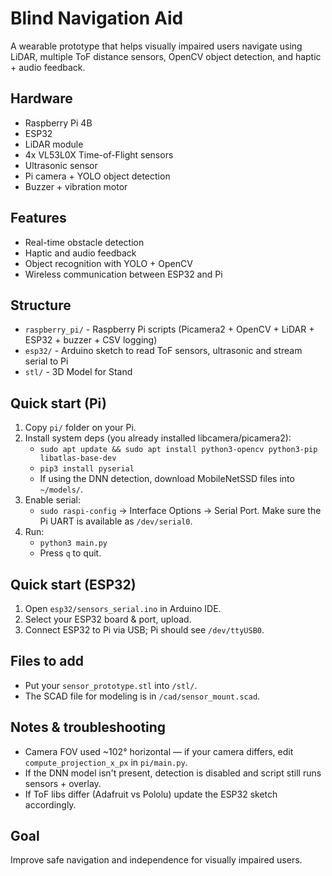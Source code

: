 # Blind Navigation Aid

A wearable prototype that helps visually impaired users navigate using LiDAR, multiple ToF distance sensors, OpenCV object detection, and haptic + audio feedback.

## Hardware
- Raspberry Pi 4B
- ESP32
- LiDAR module
- 4x VL53L0X Time-of-Flight sensors
- Ultrasonic sensor
- Pi camera + YOLO object detection
- Buzzer + vibration motor

## Features
- Real-time obstacle detection
- Haptic and audio feedback
- Object recognition with YOLO + OpenCV
- Wireless communication between ESP32 and Pi
## Structure
- `raspberry_pi/` - Raspberry Pi scripts (Picamera2 + OpenCV + LiDAR + ESP32 + buzzer + CSV logging)
- `esp32/` - Arduino sketch to read ToF sensors, ultrasonic and stream serial to Pi
- `stl/` - 3D Model for Stand

## Quick start (Pi)
1. Copy `pi/` folder on your Pi.
2. Install system deps (you already installed libcamera/picamera2):
   - `sudo apt update && sudo apt install python3-opencv python3-pip libatlas-base-dev`
   - `pip3 install pyserial`
   - If using the DNN detection, download MobileNetSSD files into `~/models/`.
3. Enable serial:
   - `sudo raspi-config` -> Interface Options -> Serial Port. Make sure the Pi UART is available as `/dev/serial0`.
4. Run:
   - `python3 main.py`
   - Press `q` to quit.

## Quick start (ESP32)
1. Open `esp32/sensors_serial.ino` in Arduino IDE.
2. Select your ESP32 board & port, upload.
3. Connect ESP32 to Pi via USB; Pi should see `/dev/ttyUSB0`.

## Files to add
- Put your `sensor_prototype.stl` into `/stl/`.
- The SCAD file for modeling is in `/cad/sensor_mount.scad`.

## Notes & troubleshooting
- Camera FOV used ~102° horizontal — if your camera differs, edit `compute_projection_x_px` in `pi/main.py`.
- If the DNN model isn't present, detection is disabled and script still runs sensors + overlay.
- If ToF libs differ (Adafruit vs Pololu) update the ESP32 sketch accordingly.


## Goal
Improve safe navigation and independence for visually impaired users.
